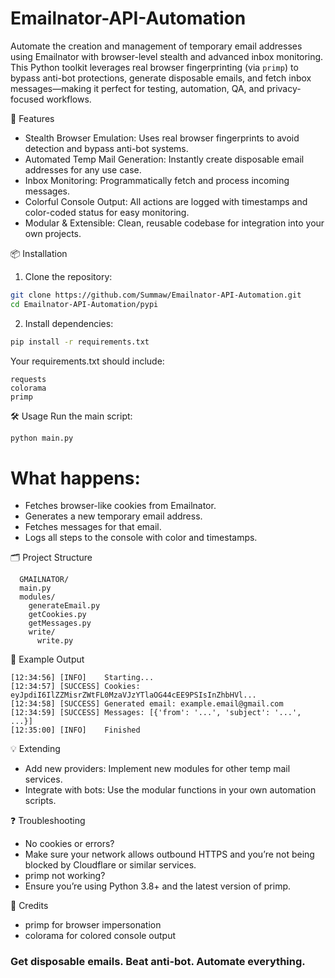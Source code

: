 # Emailnator-API-Automation
Automate the creation and management of temporary email addresses using Emailnator with browser-level stealth and advanced inbox monitoring.
This Python toolkit leverages real browser fingerprinting (via `primp`) to bypass anti-bot protections, generate disposable emails, and fetch inbox messages—making it perfect for testing, automation, QA, and privacy-focused workflows.


🚀 Features
- Stealth Browser Emulation: Uses real browser fingerprints to avoid detection and bypass anti-bot systems.
- Automated Temp Mail Generation: Instantly create disposable email addresses for any use case.
- Inbox Monitoring: Programmatically fetch and process incoming messages.
- Colorful Console Output: All actions are logged with timestamps and color-coded status for easy monitoring.
- Modular & Extensible: Clean, reusable codebase for integration into your own projects.

📦 Installation

1) Clone the repository:
```bash
git clone https://github.com/Summaw/Emailnator-API-Automation.git
cd Emailnator-API-Automation/pypi
```

2) Install dependencies:
```bash
pip install -r requirements.txt
```


Your requirements.txt should include:
```text
requests
colorama
primp
```

🛠 Usage
Run the main script:
```bash
python main.py
```

# What happens:
- Fetches browser-like cookies from Emailnator.
- Generates a new temporary email address.
- Fetches messages for that email.
- Logs all steps to the console with color and timestamps.


🗂 Project Structure

```text
  GMAILNATOR/
  main.py
  modules/
    generateEmail.py
    getCookies.py
    getMessages.py
    write/
      write.py
```

📝 Example Output
```
[12:34:56] [INFO]    Starting...
[12:34:57] [SUCCESS] Cookies: eyJpdiI6IlZZMisrZWtFL0MzaVJzYTlaOG44cEE9PSIsInZhbHVl...
[12:34:58] [SUCCESS] Generated email: example.email@gmail.com
[12:34:59] [SUCCESS] Messages: [{'from': '...', 'subject': '...', ...}]
[12:35:00] [INFO]    Finished
```

💡 Extending
- Add new providers: Implement new modules for other temp mail services.
- Integrate with bots: Use the modular functions in your own automation scripts.

❓ Troubleshooting
- No cookies or errors?
- Make sure your network allows outbound HTTPS and you’re not being blocked by Cloudflare or similar services.
- primp not working?
- Ensure you’re using Python 3.8+ and the latest version of primp.

🙏 Credits
- primp for browser impersonation
- colorama for colored console output


### Get disposable emails. Beat anti-bot. Automate everything.
